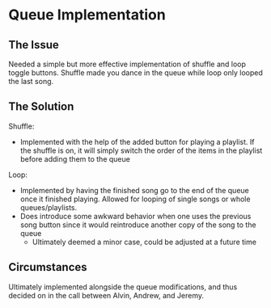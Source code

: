 # Queue Implementation

## The Issue

Needed a simple but more effective implementation of shuffle and loop toggle buttons. Shuffle made you dance in the queue while loop only looped the last song.

## The Solution
Shuffle:
- Implemented with the help of the added button for playing a playlist. If the shuffle is on, it will simply switch the order of the items in the playlist before adding them to the queue

Loop:
- Implemented by having the finished song go to the end of the queue once it finished playing. Allowed for looping of single songs or whole queues/playlists.
- Does introduce some awkward behavior when one uses the previous song button since it would reintroduce another copy of the song to the queue
  - Ultimately deemed a minor case, could be adjusted at a future time

## Circumstances

Ultimately implemented alongside the queue modifications, and thus decided on in the call between Alvin, Andrew, and Jeremy.
